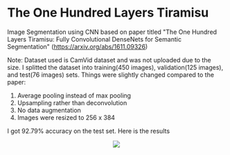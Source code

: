 # The One Hundred Layers Tiramisu
Image Segmentation using CNN based on paper titled "The One Hundred Layers Tiramisu: Fully Convolutional DenseNets for Semantic Segmentation" (https://arxiv.org/abs/1611.09326)

Note: Dataset used is CamVid dataset and was not uploaded due to the size. I splitted the dataset into training(450 images), validation(125 images), and test(76 images) sets. Things were slightly changed compared to the paper:
1. Average pooling instead of max pooling
2. Upsampling rather than deconvolution
3. No data augmentation
4. Images were resized to 256 x 384

I got 92.79% accuracy on the test set. Here is the results

<p align="center">
  <img src="https://github.com/rrwiyatn/deeplearning-ai/blob/master/tiramisu_segmentation/images/results.png">
</p>

